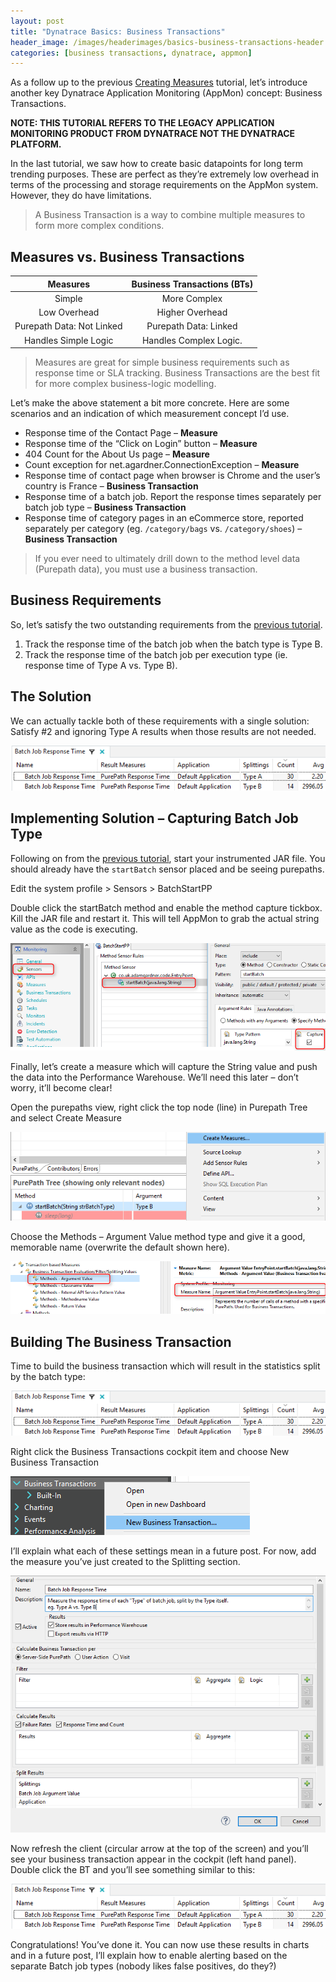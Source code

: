 ```yaml
---
layout: post
title: "Dynatrace Basics: Business Transactions"
header_image: /images/headerimages/basics-business-transactions-header.png
categories: [business transactions, dynatrace, appmon]
---
```


As a follow up to the previous [Creating Measures](dynatrace-basics-creating-measures) tutorial, let’s introduce another key Dynatrace Application Monitoring (AppMon) concept: Business Transactions.

**NOTE: THIS TUTORIAL REFERS TO THE LEGACY APPLICATION MONITORING PRODUCT FROM DYNATRACE NOT THE DYNATRACE PLATFORM.**

In the last tutorial, we saw how to create basic datapoints for long term trending purposes. These are perfect as they’re extremely low overhead in terms of the processing and storage requirements on the AppMon system. However, they do have limitations.

> A Business Transaction is a way to combine multiple measures to form more complex conditions.

## Measures vs. Business Transactions

| Measures                  | Business Transactions (BTs) |
|:-------------------------:|:---------------------------:|
| Simple                    | More Complex                |
| Low Overhead	            | Higher Overhead             |
| Purepath Data: Not Linked	| Purepath Data: Linked       |
| Handles Simple Logic      | Handles Complex Logic.      |

> Measures are great for simple business requirements such as response time or SLA tracking. Business Transactions are the best fit for more complex business-logic modelling.

Let’s make the above statement a bit more concrete. Here are some scenarios and an indication of which measurement concept I’d use.

- Response time of the Contact Page – **Measure**
- Response time of the “Click on Login” button – **Measure**
- 404 Count for the About Us page – **Measure**
- Count exception for net.agardner.ConnectionException – **Measure**
- Response time of contact page when browser is Chrome and the user’s country is France – **Business Transaction**
- Response time of a batch job. Report the response times separately per batch job type – **Business Transaction**
- Response time of category pages in an eCommerce store, reported separately per category (eg. `/category/bags` vs. `/category/shoes`) – **Business Transaction**

> If you ever need to ultimately drill down to the method level data (Purepath data), you must use a business transaction.

## Business Requirements

So, let’s satisfy the two outstanding requirements from the [previous tutorial](dynatrace-basics-creating-measures).

1. Track the response time of the batch job when the batch type is Type B.
2. Track the response time of the batch job per execution type (ie. response time of Type A vs. Type B).

## The Solution

We can actually tackle both of these requirements with a single solution: Satisfy #2 and ignoring Type A results when those results are not needed.

![](images/postimages/basics-business-transactions-1.png)

## Implementing Solution – Capturing Batch Job Type

Following on from the [previous tutorial](dynatrace-basics-creating-measures), start your instrumented JAR file. You should already have the `startBatch` sensor placed and be seeing purepaths.

Edit the system profile > Sensors > BatchStartPP

Double click the startBatch method and enable the method capture tickbox. Kill the JAR file and restart it. This will tell AppMon to grab the actual string value as the code is executing.

![](images/postimages/basics-business-transactions-2.png)

Finally, let’s create a measure which will capture the String value and push the data into the Performance Warehouse. We’ll need this later – don’t worry, it’ll become clear!

Open the purepaths view, right click the top node (line) in Purepath Tree and select Create Measure

![](images/postimages/basics-business-transactions-3.png)

Choose the Methods – Argument Value method type and give it a good, memorable name (overwrite the default shown here).

![](images/postimages/basics-business-transactions-4.png)

## Building The Business Transaction

Time to build the business transaction which will result in the statistics split by the batch type:

![](images/postimages/basics-business-transactions-5.png)

Right click the Business Transactions cockpit item and choose New Business Transaction

![](images/postimages/basics-business-transactions-6.png)

I’ll explain what each of these settings mean in a future post. For now, add the measure you’ve just created to the Splitting section.

![](images/postimages/basics-business-transactions-7.png)

Now refresh the client (circular arrow at the top of the screen) and you’ll see your business transaction appear in the cockpit (left hand panel). Double click the BT and you’ll see something similar to this:

![](images/postimages/basics-business-transactions-8.png)

Congratulations! You’ve done it. You can now use these results in charts and in a future post, I’ll explain how to enable alerting based on the separate Batch job types (nobody likes false positives, do they?)
